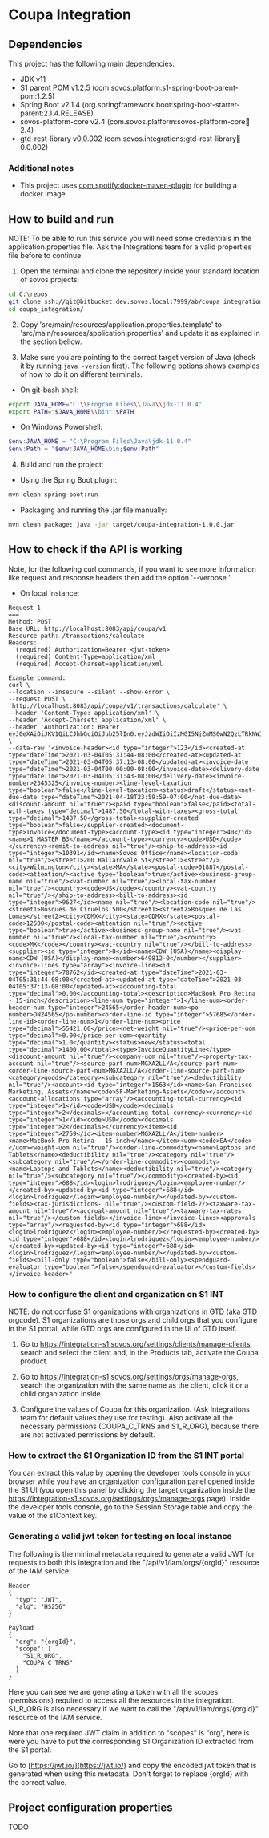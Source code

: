 # Coupa Integration

## Dependencies

This project has the following main dependencies:

- JDK v11
- S1 parent POM v1.2.5 (com.sovos.platform:s1-spring-boot-parent-pom:1.2.5)
- Spring Boot v2.1.4 (org.springframework.boot:spring-boot-starter-parent:2.1.4.RELEASE)
- sovos-platform-core v2.4 (com.sovos.platform:sovos-platform-core:jar:2.4)
- gtd-rest-library v0.0.002 (com.sovos.integrations:gtd-rest-library:jar:0.0.002)

### Additional notes

- This project uses [com.spotify:docker-maven-plugin](https://github.com/spotify/docker-maven-plugin) for building a docker image.

## How to build and run

NOTE: To be able to run this service you will need some credentials in the application.properties file. Ask the Integrations team for a valid properties file before to continue.

1. Open the terminal and clone the repository inside your standard location of sovos projects:

```sh
cd C:\repos
git clone ssh://git@bitbucket.dev.sovos.local:7999/ab/coupa_integration.git
cd coupa_integration/
```

2. Copy 'src/main/resources/application.properties.template' to 'src/main/resources/application.properties' and update it as explained in the section bellow.

3. Make sure you are pointing to the correct target version of Java (check it by running `java -version` first). The following options shows examples of how to do it on different terminals.

- On git-bash shell:

```sh
export JAVA_HOME="C:\\Program Files\\Java\\jdk-11.0.4"
export PATH="$JAVA_HOME\\bin":$PATH
```

- On Windows Powershell:

```powershell
$env:JAVA_HOME = "C:\Program Files\Java\jdk-11.0.4"
$env:Path = "$env:JAVA_HOME\bin;$env:Path"
```

4. Build and run the project:

- Using the Spring Boot plugin:

```sh
mvn clean spring-boot:run
```

- Packaging and running the .jar file manually:

```sh
mvn clean package; java -jar target/coupa-integration-1.0.0.jar
```

## How to check if the API is working

Note, for the following curl commands, if you want to see more information like request and response headers then add the option '--verbose '.

- On local instance:

```
Request 1
===
Method: POST
Base URL: http://localhost:8083/api/coupa/v1
Resource path: /transactions/calculate
Headers:
  (required) Authorization=Bearer <jwt-token>
  (required) Content-Type=application/xml
  (required) Accept-Charset=application/xml

Example command:
curl \
--location --insecure --silent --show-error \
--request POST \
'http://localhost:8083/api/coupa/v1/transactions/calculate' \
--header 'Content-Type: application/xml' \
--header 'Accept-Charset: application/xml' \
--header 'Authorization: Bearer eyJ0eXAiOiJKV1QiLCJhbGciOiJub25lIn0.eyJzdWIiOiIzMGI5NjZmMS0wN2QzLTRkNWItOWQ0Mi0wNGEwNWYzM2VhZWEiLCJvcmciOiIxYzhkNTY3Mi1mZTFhLTRlMTEtYjU2MC1kMWU1ZWQzYWI4MjAiLCJzY29wZSI6WyJTMV9SX09SRyIsIkNPVVBBX0NfVFJOUyJdLCJpc3MiOiJzb3ZvcyIsImFwaSI6dHJ1ZSwiZXhwIjoxNjMxOTA5MjA2LCJpYXQiOjE2MzE5MDU2MDYsImp0aSI6IjYyYTY4YmVmLTU4MmUtNGE2My1hOTQ4LTZkMDk3OWVhZWNiNCJ9.' \
--data-raw '<invoice-header><id type="integer">123</id><created-at type="dateTime">2021-03-04T05:31:44-08:00</created-at><updated-at type="dateTime">2021-03-04T05:37:13-08:00</updated-at><invoice-date type="dateTime">2021-03-04T00:00:00-08:00</invoice-date><delivery-date type="dateTime">2021-03-04T05:31:43-08:00</delivery-date><invoice-number>2345325</invoice-number><line-level-taxation type="boolean">false</line-level-taxation><status>draft</status><net-due-date type="dateTime">2021-04-18T23:59:59-07:00</net-due-date><discount-amount nil="true"/><paid type="boolean">false</paid><total-with-taxes type="decimal">1487.50</total-with-taxes><gross-total type="decimal">1487.50</gross-total><supplier-created type="boolean">false</supplier-created><document-type>Invoice</document-type><account-type><id type="integer">40</id><name>1 MASTER B3</name></account-type><currency><code>USD</code></currency><remit-to-address nil="true"/><ship-to-address><id type="integer">10391</id><name>Sovos Office</name><location-code nil="true"/><street1>200 Ballardvale St</street1><street2/><city>Wilmington</city><state>MA</state><postal-code>01887</postal-code><attention/><active type="boolean">true</active><business-group-name nil="true"/><vat-number nil="true"/><local-tax-number nil="true"/><country><code>US</code></country><vat-country nil="true"/></ship-to-address><bill-to-address><id type="integer">9627</id><name nil="true"/><location-code nil="true"/><street1>Bosques de Ciruelos 500</street1><street2>Bosques de Las Lomas</street2><city>CDMX</city><state>CDMX</state><postal-code>12500</postal-code><attention nil="true"/><active type="boolean">true</active><business-group-name nil="true"/><vat-number nil="true"/><local-tax-number nil="true"/><country><code>MX</code></country><vat-country nil="true"/></bill-to-address><supplier><id type="integer">8</id><name>CDW (USA)</name><display-name>CDW (USA)</display-name><number>649812-0</number></supplier><invoice-lines type="array"><invoice-line><id type="integer">78762</id><created-at type="dateTime">2021-03-04T05:31:44-08:00</created-at><updated-at type="dateTime">2021-03-04T05:37:13-08:00</updated-at><accounting-total type="decimal">0.00</accounting-total><description>MacBook Pro Retina - 15-inch</description><line-num type="integer">1</line-num><order-header-num type="integer">24565</order-header-num><po-number>DN24565</po-number><order-line-id type="integer">57685</order-line-id><order-line-num>1</order-line-num><price type="decimal">55421.00</price><net-weight nil="true"/><price-per-uom type="decimal">0.00</price-per-uom><quantity type="decimal">1.0</quantity><status>new</status><total type="decimal">1400.00</total><type>InvoiceQuantityLine</type><discount-amount nil="true"/><company-uom nil="true"/><property-tax-account nil="true"/><source-part-num>MGXA2LL/A</source-part-num><order-line-source-part-num>MGXA2LL/A</order-line-source-part-num><category>goods</category><subcategory nil="true"/><deductibility nil="true"/><account><id type="integer">1563</id><name>San Francisco - Marketing, Assets</name><code>SF-Marketing-Assets</code></account><account-allocations type="array"/><accounting-total-currency><id type="integer">1</id><code>USD</code><decimals type="integer">2</decimals></accounting-total-currency><currency><id type="integer">1</id><code>USD</code><decimals type="integer">2</decimals></currency><item><id type="integer">2759</id><item-number>MGXA2LL/A</item-number><name>MacBook Pro Retina - 15-inch</name></item><uom><code>EA</code></uom><weight-uom nil="true"/><order-line-commodity><name>Laptops and Tablets</name><deductibility nil="true"/><category nil="true"/><subcategory nil="true"/></order-line-commodity><commodity><name>Laptops and Tablets</name><deductibility nil="true"/><category nil="true"/><subcategory nil="true"/></commodity><created-by><id type="integer">688</id><login>lrodriguez</login><employee-number/></created-by><updated-by><id type="integer">688</id><login>lrodriguez</login><employee-number/></updated-by><custom-fields><tax-jurisdictions- nil="true"/><custom-field-7/><taxware-tax-amount nil="true"/><accrual-amount nil="true"/><taxware-tax-rates nil="true"/></custom-fields></invoice-line></invoice-lines><approvals type="array"/><requested-by><id type="integer">688</id><login>lrodriguez</login><employee-number/></requested-by><created-by><id type="integer">688</id><login>lrodriguez</login><employee-number/></created-by><updated-by><id type="integer">688</id><login>lrodriguez</login><employee-number/></updated-by><custom-fields><bill-only type="boolean">false</bill-only><spendguard-evaluator type="boolean">false</spendguard-evaluator></custom-fields></invoice-header>'
```


### How to configure the client and organization on S1 INT

NOTE: do not confuse S1 organizations with organizations in GTD (aka GTD orgcode). S1 organizations are those orgs and child orgs that you configure in the S1 portal, while GTD orgs are configured in the UI of GTD itself.

1. Go to https://integration-s1.sovos.org/settings/clients/manage-clients, search and select the client and, in the Products tab, activate the Coupa product.

2. Go to https://integration-s1.sovos.org/settings/orgs/manage-orgs, search the organization with the same name as the client, click it or a child organization inside.

3. Configure the values of Coupa for this organization. (Ask Integrations team for default values they use for testing). Also activate all the necessary permissions (COUPA_C_TRNS and S1_R_ORG), because there are not activated permissions by default.

###  How to extract the S1 Organization ID from the S1 INT portal

You can extract this value by opening the developer tools console in your browser while you have an organization configuration panel opened inside the S1 UI (you open this panel by clicking the target organization inside the https://integration-s1.sovos.org/settings/orgs/manage-orgs page). Inside the developer tools console, go to the Session Storage table and copy the value of the s1Context key.

### Generating a valid jwt token for testing on local instance

The following is the minimal metadata required to generate a valid JWT for requests to both this integration and the "/api/v1/iam/orgs/{orgId}" resource of the IAM service:

```
Header
{
  "typ": "JWT",
  "alg": "HS256"
}

Payload
{
  "org": "{orgId}",
  "scope": [
    "S1_R_ORG",
    "COUPA_C_TRNS"
  ]
}
```

Here you can see we are generating a token with all the scopes (permissions) required to access all the resources in the integration. S1_R_ORG is also necessary if we want to call the "/api/v1/iam/orgs/{orgId}" resource of the IAM service.

Note that one required JWT claim in addition to "scopes" is "org", here is were you have to put the corresponding S1 Organization ID extracted from the S1 portal.

Go to [https://jwt.io/](https://jwt.io/) and copy the encoded jwt token that is generated when using this metadata. Don't forget to replace {orgId} with the correct value.

## Project configuration properties

TODO